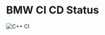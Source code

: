 # BMW CI CD Status

![C++ CI](https://github.com/bellmann-engineering/bmw_cicd/actions/workflows/main.yml/badge.svg)
